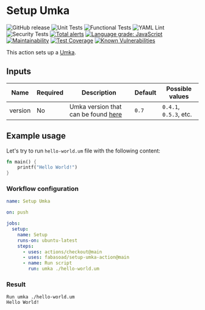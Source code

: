 # Setup Umka

![GitHub release](https://img.shields.io/github/v/release/fabasoad/setup-umka-action?include_prereleases) ![Unit Tests](https://github.com/fabasoad/setup-umka-action/workflows/Unit%20Tests/badge.svg) ![Functional Tests](https://github.com/fabasoad/setup-umka-action/workflows/Functional%20Tests/badge.svg) ![YAML Lint](https://github.com/fabasoad/setup-umka-action/workflows/YAML%20Lint/badge.svg) ![Security Tests](https://github.com/fabasoad/setup-umka-action/workflows/Security%20Tests/badge.svg) [![Total alerts](https://img.shields.io/lgtm/alerts/g/fabasoad/setup-umka-action.svg?logo=lgtm&logoWidth=18)](https://lgtm.com/projects/g/fabasoad/setup-umka-action/alerts/) [![Language grade: JavaScript](https://img.shields.io/lgtm/grade/javascript/g/fabasoad/setup-umka-action.svg?logo=lgtm&logoWidth=18)](https://lgtm.com/projects/g/fabasoad/setup-umka-action/context:javascript) [![Maintainability](https://api.codeclimate.com/v1/badges/5dca8758e09a0aed2150/maintainability)](https://codeclimate.com/github/fabasoad/setup-umka-action/maintainability) [![Test Coverage](https://api.codeclimate.com/v1/badges/5dca8758e09a0aed2150/test_coverage)](https://codeclimate.com/github/fabasoad/setup-umka-action/test_coverage) [![Known Vulnerabilities](https://snyk.io/test/github/fabasoad/setup-umka-action/badge.svg?targetFile=package.json)](https://snyk.io/test/github/fabasoad/setup-umka-action?targetFile=package.json)

This action sets up a [Umka](https://github.com/vtereshkov/umka-lang).

## Inputs

| Name    | Required | Description                                                                             | Default | Possible values        |
|---------|----------|-----------------------------------------------------------------------------------------|---------|------------------------|
| version | No       | Umka version that can be found [here](https://github.com/vtereshkov/umka-lang/releases) | `0.7`   | `0.4.1`, `0.5.3`, etc. |

## Example usage

Let's try to run `hello-world.um` file with the following content:

```rust
fn main() {
    printf("Hello World!")
}
```

### Workflow configuration

```yaml
name: Setup Umka

on: push

jobs:
  setup:
    name: Setup
    runs-on: ubuntu-latest
    steps:
      - uses: actions/checkout@main
      - uses: fabasoad/setup-umka-action@main
      - name: Run script
        run: umka ./hello-world.um
```

### Result

```shell
Run umka ./hello-world.um
Hello World!
```
